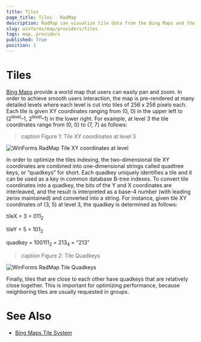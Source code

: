 ```yaml
---
title: Tiles
page_title: Tiles - RadMap
description: RadMap can visualize tile data from the Bing Maps and the OpenStreetMaps REST services as well as from the local file system.
slug: winforms/map/providers/tiles
tags: map, providers
published: True
position: 1 
---
```


# Tiles

[Bing Maps](https://www.bingmapsportal.com/) provide a world map that users can easily pan and zoom. In order to achieve smooth users interaction, the map is pre-rendered at many detailed levels where each level is cut into tiles of 256 x 256 pixels each. Each tile is given XY coordinates ranging from (0, 0) in the upper left to (2<sup>level</sup>–1, 2<sup>level</sup>–1) in the lower right. For example, at level 3 the tile coordinates range from (0, 0) to (7, 7) as follows:

>caption Figure 1: Tile XY coordinates at level 3

![WinForms RadMap Tile XY coordinates at level](images/map-tiles001.png)

In order to optimize the tiles indexing, the two-dimensional tile XY coordinates are combined into one-dimensional strings called quadtree keys, or “quadkeys” for short. Each quadkey uniquely identifies a tile and it can be used as a key in common database B-tree indexes. To convert tile coordinates into a quadkey, the bits of the Y and X coordinates are interleaved, and the result is interpreted as a base-4 number (with leading zeros maintained) and converted into a string. For instance, given tile XY coordinates of (3, 5) at level 3, the quadkey is determined as follows:

tileX = 3 = 011<sub>2</sub>

tileY = 5 = 101<sub>2</sub>

quadkey = 100111<sub>2</sub> = 213<sub>4</sub> = “213”

>caption Figure 2: Tile Quadkeys 

![WinForms RadMap Tile Quadkeys](images/map-tiles002.png)

Finally, tiles that are close to each other have quadkeys that are relatively close together. This is important for optimizing performance, because neighboring tiles are usually requested in groups.

# See Also 

* [Bing Maps Tile System](https://msdn.microsoft.com/en-us/library/bb259689.aspx)
